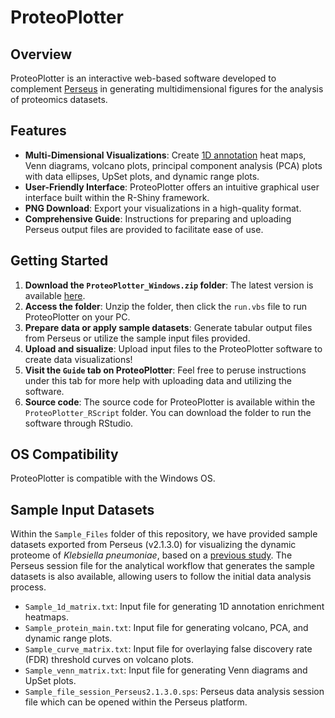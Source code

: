 
# ProteoPlotter

## Overview
ProteoPlotter is an interactive web-based software developed to complement [Perseus](https://maxquant.net/perseus/) in generating multidimensional figures for the analysis of proteomics datasets.  

## Features
- **Multi-Dimensional Visualizations**: Create [1D annotation](https://doi.org/10.1186/1471-2105-13-S16-S12) heat maps, Venn diagrams, volcano plots, principal component analysis (PCA) plots with data ellipses, UpSet plots, and dynamic range plots.
- **User-Friendly Interface**: ProteoPlotter offers an intuitive graphical user interface built within the R-Shiny framework.
- **PNG Download**: Export your visualizations in a high-quality format.
- **Comprehensive Guide**: Instructions for preparing and uploading Perseus output files are provided to facilitate ease of use.

## Getting Started
1. **Download the `ProteoPlotter_Windows.zip` folder**: The latest version is available [here](https://github.com/JGM-Lab-UoG/Extending_Perseus-Esther-/releases/tag/v1.0.0).
2. **Access the folder**: Unzip the folder, then click the `run.vbs` file to run ProteoPlotter on your PC. 
3. **Prepare data or apply sample datasets**: Generate tabular output files from Perseus or utilize the sample input files provided.
4. **Upload and sisualize**: Upload input files to the ProteoPlotter software to create data visualizations!
5. **Visit the `Guide` tab on ProteoPlotter**: Feel free to peruse instructions under this tab for more help with uploading data and utilizing the software.
6. **Source code**: The source code for ProteoPlotter is available within the `ProteoPlotter_RScript` folder. You can download the folder to run the software through RStudio.

## OS Compatibility
ProteoPlotter is compatible with the Windows OS. 

## Sample Input Datasets
Within the `Sample_Files` folder of this repository, we have provided sample datasets exported from Perseus (v2.1.3.0) for visualizing the dynamic proteome of *Klebsiella pneumoniae*, based on a [previous study](https://doi.org/10.3389/fmicb.2020.00546). The Perseus session file for the analytical workflow that generates the sample datasets is also available, allowing users to follow the initial data analysis process. 
- `Sample_1d_matrix.txt`: Input file for generating 1D annotation enrichment heatmaps.
- `Sample_protein_main.txt`: Input file for generating volcano, PCA, and dynamic range plots.  
- `Sample_curve_matrix.txt`: Input file for overlaying false discovery rate (FDR) threshold curves on volcano plots. 
- `Sample_venn_matrix.txt`: Input file for generating Venn diagrams and UpSet plots. 
- `Sample_file_session_Perseus2.1.3.0.sps`: Perseus data analysis session file which can be opened within the Perseus platform. 



